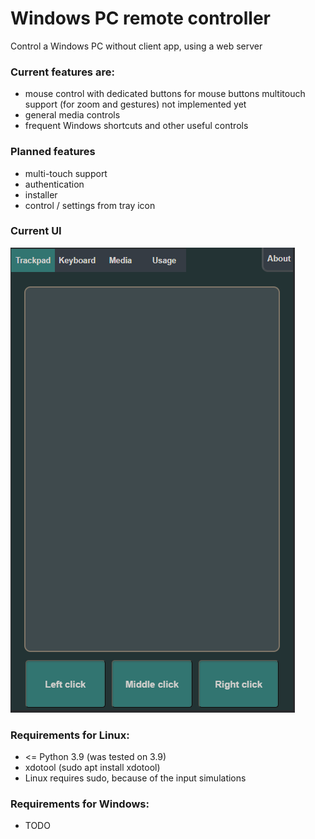 # Windows PC remote controller
Control a Windows PC without client app, using a web server

### Current features are:

- mouse control with dedicated buttons for mouse buttons
multitouch support (for zoom and gestures) not implemented yet
- general media controls
- frequent Windows shortcuts and other useful controls


### Planned features
- multi-touch support
- authentication
- installer
- control / settings from tray icon

### Current UI

![Example image](https://raw.githubusercontent.com/alexkallai/pc-remote-controller/main/example_images/mouse_page.PNG)


### Requirements for Linux:
- <= Python 3.9 (was tested on 3.9)
- xdotool (sudo apt install xdotool)
- Linux requires sudo, because of the input simulations


### Requirements for Windows:
- TODO